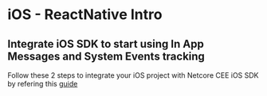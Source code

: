 # iOS - ReactNative Intro

## Integrate iOS SDK to start using In App Messages and System Events tracking

Follow these 2 steps to integrate your iOS project with Netcore CEE iOS SDK by refering this [guide](https://cedocs.netcorecloud.com/)
